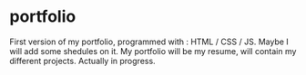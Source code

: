 # portfolio
First version of my portfolio, programmed with : HTML / CSS / JS. Maybe I will add some shedules on it. My portfolio will be my resume, will contain my different projects. Actually in progress.
